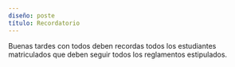 ```yaml
---
diseño: poste
título: Recordatorio
---
```


Buenas tardes con todos deben recordas todos los estudiantes matriculados que deben seguir todos los reglamentos estipulados.
